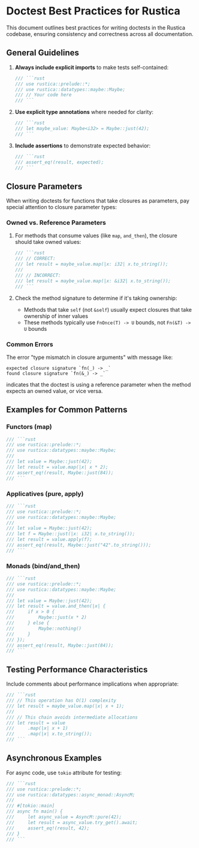 # Doctest Best Practices for Rustica

This document outlines best practices for writing doctests in the Rustica codebase, ensuring consistency and correctness across all documentation.

## General Guidelines

1. **Always include explicit imports** to make tests self-contained:
   ```rust
   /// ```rust
   /// use rustica::prelude::*;
   /// use rustica::datatypes::maybe::Maybe;
   /// // Your code here
   /// ```
   ```

2. **Use explicit type annotations** where needed for clarity:
   ```rust
   /// ```rust
   /// let maybe_value: Maybe<i32> = Maybe::just(42);
   /// ```
   ```

3. **Include assertions** to demonstrate expected behavior:
   ```rust
   /// ```rust
   /// assert_eq!(result, expected);
   /// ```
   ```

## Closure Parameters

When writing doctests for functions that take closures as parameters, pay special attention to closure parameter types:

### Owned vs. Reference Parameters

1. For methods that consume values (like `map`, `and_then`), the closure should take owned values:
   ```rust
   /// ```rust
   /// // CORRECT:
   /// let result = maybe_value.map(|x: i32| x.to_string());
   /// 
   /// // INCORRECT:
   /// let result = maybe_value.map(|x: &i32| x.to_string());
   /// ```
   ```

2. Check the method signature to determine if it's taking ownership:
   - Methods that take `self` (not `&self`) usually expect closures that take ownership of inner values
   - These methods typically use `FnOnce(T) -> U` bounds, not `Fn(&T) -> U` bounds

### Common Errors

The error "type mismatch in closure arguments" with message like:
```
expected closure signature `fn(_) -> _`
found closure signature `fn(&_) -> _`
```
indicates that the doctest is using a reference parameter when the method expects an owned value, or vice versa.

## Examples for Common Patterns

### Functors (map)

```rust
/// ```rust
/// use rustica::prelude::*;
/// use rustica::datatypes::maybe::Maybe;
/// 
/// let value = Maybe::just(42);
/// let result = value.map(|x| x * 2);
/// assert_eq!(result, Maybe::just(84));
/// ```
```

### Applicatives (pure, apply)

```rust
/// ```rust
/// use rustica::prelude::*;
/// use rustica::datatypes::maybe::Maybe;
/// 
/// let value = Maybe::just(42);
/// let f = Maybe::just(|x: i32| x.to_string());
/// let result = value.apply(f);
/// assert_eq!(result, Maybe::just("42".to_string()));
/// ```
```

### Monads (bind/and_then)

```rust
/// ```rust
/// use rustica::prelude::*;
/// use rustica::datatypes::maybe::Maybe;
/// 
/// let value = Maybe::just(42);
/// let result = value.and_then(|x| {
///     if x > 0 {
///         Maybe::just(x * 2)
///     } else {
///         Maybe::nothing()
///     }
/// });
/// assert_eq!(result, Maybe::just(84));
/// ```
```

## Testing Performance Characteristics

Include comments about performance implications when appropriate:

```rust
/// ```rust
/// // This operation has O(1) complexity
/// let result = maybe_value.map(|x| x + 1);
/// 
/// // This chain avoids intermediate allocations
/// let result = value
///     .map(|x| x + 1)
///     .map(|x| x.to_string());
/// ```
```

## Asynchronous Examples

For async code, use `tokio` attribute for testing:

```rust
/// ```rust
/// use rustica::prelude::*;
/// use rustica::datatypes::async_monad::AsyncM;
/// 
/// #[tokio::main]
/// async fn main() {
///     let async_value = AsyncM::pure(42);
///     let result = async_value.try_get().await;
///     assert_eq!(result, 42);
/// }
/// ```
```
